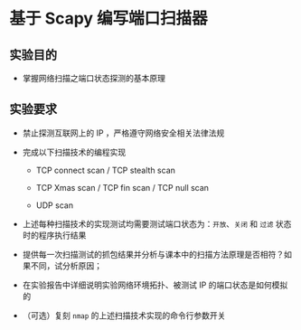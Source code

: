 # 基于 Scapy 编写端口扫描器

## 实验目的

- 掌握网络扫描之端口状态探测的基本原理



## 实验要求

- 禁止探测互联网上的 IP ，严格遵守网络安全相关法律法规

- 完成以下扫描技术的编程实现

  - TCP connect scan / TCP stealth scan

  - TCP Xmas scan / TCP fin scan / TCP null scan

  - UDP scan

- 上述每种扫描技术的实现测试均需要测试端口状态为：`开放`、`关闭` 和 `过滤` 状态时的程序执行结果

- 提供每一次扫描测试的抓包结果并分析与课本中的扫描方法原理是否相符？如果不同，试分析原因；

- 在实验报告中详细说明实验网络环境拓扑、被测试 IP 的端口状态是如何模拟的

- （可选）复刻 `nmap` 的上述扫描技术实现的命令行参数开关